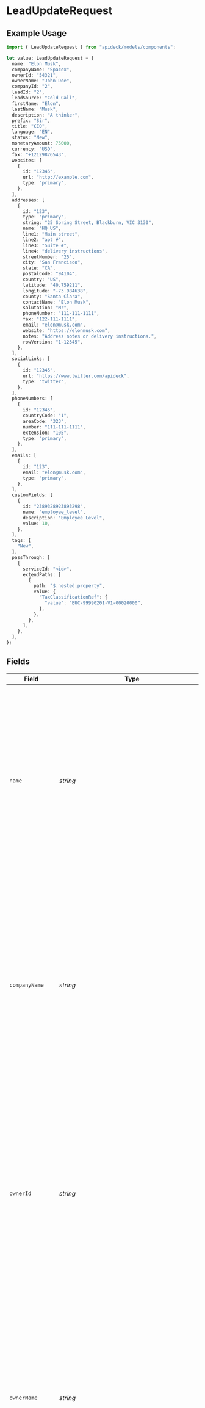 # LeadUpdateRequest

## Example Usage

```typescript
import { LeadUpdateRequest } from "apideck/models/components";

let value: LeadUpdateRequest = {
  name: "Elon Musk",
  companyName: "Spacex",
  ownerId: "54321",
  ownerName: "John Doe",
  companyId: "2",
  leadId: "2",
  leadSource: "Cold Call",
  firstName: "Elon",
  lastName: "Musk",
  description: "A thinker",
  prefix: "Sir",
  title: "CEO",
  language: "EN",
  status: "New",
  monetaryAmount: 75000,
  currency: "USD",
  fax: "+12129876543",
  websites: [
    {
      id: "12345",
      url: "http://example.com",
      type: "primary",
    },
  ],
  addresses: [
    {
      id: "123",
      type: "primary",
      string: "25 Spring Street, Blackburn, VIC 3130",
      name: "HQ US",
      line1: "Main street",
      line2: "apt #",
      line3: "Suite #",
      line4: "delivery instructions",
      streetNumber: "25",
      city: "San Francisco",
      state: "CA",
      postalCode: "94104",
      country: "US",
      latitude: "40.759211",
      longitude: "-73.984638",
      county: "Santa Clara",
      contactName: "Elon Musk",
      salutation: "Mr",
      phoneNumber: "111-111-1111",
      fax: "122-111-1111",
      email: "elon@musk.com",
      website: "https://elonmusk.com",
      notes: "Address notes or delivery instructions.",
      rowVersion: "1-12345",
    },
  ],
  socialLinks: [
    {
      id: "12345",
      url: "https://www.twitter.com/apideck",
      type: "twitter",
    },
  ],
  phoneNumbers: [
    {
      id: "12345",
      countryCode: "1",
      areaCode: "323",
      number: "111-111-1111",
      extension: "105",
      type: "primary",
    },
  ],
  emails: [
    {
      id: "123",
      email: "elon@musk.com",
      type: "primary",
    },
  ],
  customFields: [
    {
      id: "2389328923893298",
      name: "employee_level",
      description: "Employee Level",
      value: 10,
    },
  ],
  tags: [
    "New",
  ],
  passThrough: [
    {
      serviceId: "<id>",
      extendPaths: [
        {
          path: "$.nested.property",
          value: {
            "TaxClassificationRef": {
              "value": "EUC-99990201-V1-00020000",
            },
          },
        },
      ],
    },
  ],
};
```

## Fields

| Field                                                                                                                                                                                                                                                                                                                                                                                                                                                                                                                                                                               | Type                                                                                                                                                                                                                                                                                                                                                                                                                                                                                                                                                                                | Required                                                                                                                                                                                                                                                                                                                                                                                                                                                                                                                                                                            | Description                                                                                                                                                                                                                                                                                                                                                                                                                                                                                                                                                                         | Example                                                                                                                                                                                                                                                                                                                                                                                                                                                                                                                                                                             |
| ----------------------------------------------------------------------------------------------------------------------------------------------------------------------------------------------------------------------------------------------------------------------------------------------------------------------------------------------------------------------------------------------------------------------------------------------------------------------------------------------------------------------------------------------------------------------------------- | ----------------------------------------------------------------------------------------------------------------------------------------------------------------------------------------------------------------------------------------------------------------------------------------------------------------------------------------------------------------------------------------------------------------------------------------------------------------------------------------------------------------------------------------------------------------------------------- | ----------------------------------------------------------------------------------------------------------------------------------------------------------------------------------------------------------------------------------------------------------------------------------------------------------------------------------------------------------------------------------------------------------------------------------------------------------------------------------------------------------------------------------------------------------------------------------- | ----------------------------------------------------------------------------------------------------------------------------------------------------------------------------------------------------------------------------------------------------------------------------------------------------------------------------------------------------------------------------------------------------------------------------------------------------------------------------------------------------------------------------------------------------------------------------------- | ----------------------------------------------------------------------------------------------------------------------------------------------------------------------------------------------------------------------------------------------------------------------------------------------------------------------------------------------------------------------------------------------------------------------------------------------------------------------------------------------------------------------------------------------------------------------------------- |
| `name`                                                                                                                                                                                                                                                                                                                                                                                                                                                                                                                                                                              | *string*                                                                                                                                                                                                                                                                                                                                                                                                                                                                                                                                                                            | :heavy_check_mark:                                                                                                                                                                                                                                                                                                                                                                                                                                                                                                                                                                  | The full name of the lead, which serves as a primary identifier in the CRM system. This field is required to ensure that the lead can be easily recognized and managed within the CRM. It is essential for personalized communication and for linking the lead to other records, such as interactions and transactions. The name should be entered in a format that is consistent with other records to maintain uniformity across the system.                                                                                                                                      | Elon Musk                                                                                                                                                                                                                                                                                                                                                                                                                                                                                                                                                                           |
| `companyName`                                                                                                                                                                                                                                                                                                                                                                                                                                                                                                                                                                       | *string*                                                                                                                                                                                                                                                                                                                                                                                                                                                                                                                                                                            | :heavy_check_mark:                                                                                                                                                                                                                                                                                                                                                                                                                                                                                                                                                                  | The name of the company with which the lead is associated. This field is required to establish a clear connection between the lead and their business context, which is vital for B2B interactions. It helps in categorizing and segmenting leads based on their business affiliations, enabling targeted marketing and sales strategies. The company name should be accurate and reflect the official business name to ensure consistency across records.                                                                                                                          | Spacex                                                                                                                                                                                                                                                                                                                                                                                                                                                                                                                                                                              |
| `ownerId`                                                                                                                                                                                                                                                                                                                                                                                                                                                                                                                                                                           | *string*                                                                                                                                                                                                                                                                                                                                                                                                                                                                                                                                                                            | :heavy_minus_sign:                                                                                                                                                                                                                                                                                                                                                                                                                                                                                                                                                                  | The unique identifier of the user or agent who owns or is responsible for managing the lead. This field, while not required, is important for assigning accountability and tracking the lead's progress through the sales pipeline. It allows for efficient delegation and follow-up actions by the responsible party. The owner ID should correspond to a valid user in the system to ensure proper assignment and management.                                                                                                                                                     | 54321                                                                                                                                                                                                                                                                                                                                                                                                                                                                                                                                                                               |
| `ownerName`                                                                                                                                                                                                                                                                                                                                                                                                                                                                                                                                                                         | *string*                                                                                                                                                                                                                                                                                                                                                                                                                                                                                                                                                                            | :heavy_minus_sign:                                                                                                                                                                                                                                                                                                                                                                                                                                                                                                                                                                  | The name of the individual who owns or is responsible for the lead. This field, although not required, provides a human-readable reference to the lead's owner, facilitating easier recognition and communication. It complements the owner ID by offering a more intuitive way to identify the responsible party, especially in reports and dashboards. The owner name should match the user's official name in the system for consistency.                                                                                                                                        | John Doe                                                                                                                                                                                                                                                                                                                                                                                                                                                                                                                                                                            |
| `companyId`                                                                                                                                                                                                                                                                                                                                                                                                                                                                                                                                                                         | *string*                                                                                                                                                                                                                                                                                                                                                                                                                                                                                                                                                                            | :heavy_minus_sign:                                                                                                                                                                                                                                                                                                                                                                                                                                                                                                                                                                  | The unique identifier for the company that the lead is associated with. This ID links the lead to its parent company within the CRM, ensuring that all interactions and updates are correctly attributed to the right organization. It is essential for maintaining accurate records of which company the lead belongs to, especially in scenarios where leads are transferred between companies or when analyzing lead data by company. This field is optional but recommended for leads that are part of a larger corporate structure.                                            | 2                                                                                                                                                                                                                                                                                                                                                                                                                                                                                                                                                                                   |
| `leadId`                                                                                                                                                                                                                                                                                                                                                                                                                                                                                                                                                                            | *string*                                                                                                                                                                                                                                                                                                                                                                                                                                                                                                                                                                            | :heavy_minus_sign:                                                                                                                                                                                                                                                                                                                                                                                                                                                                                                                                                                  | The unique identifier for the lead within the CRM system. This ID is crucial for distinguishing between different leads, especially when multiple leads have similar names or details. It serves as the primary key for updating the lead's information and must be used accurately to ensure that the correct lead record is modified. Although not required in the request body, it is typically used in conjunction with the path parameter to confirm the lead being updated.                                                                                                   | 2                                                                                                                                                                                                                                                                                                                                                                                                                                                                                                                                                                                   |
| `leadSource`                                                                                                                                                                                                                                                                                                                                                                                                                                                                                                                                                                        | *string*                                                                                                                                                                                                                                                                                                                                                                                                                                                                                                                                                                            | :heavy_minus_sign:                                                                                                                                                                                                                                                                                                                                                                                                                                                                                                                                                                  | The origin or method through which the lead was acquired, such as 'web', 'referral', or 'trade show'. Understanding the lead source is vital for tracking the effectiveness of marketing campaigns and sales strategies. This information helps in analyzing which channels are most successful in generating leads and can guide future marketing efforts. While optional, providing the lead source can enhance the quality of lead data analytics.                                                                                                                               | Cold Call                                                                                                                                                                                                                                                                                                                                                                                                                                                                                                                                                                           |
| `firstName`                                                                                                                                                                                                                                                                                                                                                                                                                                                                                                                                                                         | *string*                                                                                                                                                                                                                                                                                                                                                                                                                                                                                                                                                                            | :heavy_minus_sign:                                                                                                                                                                                                                                                                                                                                                                                                                                                                                                                                                                  | The given name of the lead, used for personalization in communications and record-keeping. Including the first name is important for creating a personalized experience for the lead, which can improve engagement and conversion rates. This field should be filled with the lead's legal first name or preferred name for accurate identification and communication.                                                                                                                                                                                                              | Elon                                                                                                                                                                                                                                                                                                                                                                                                                                                                                                                                                                                |
| `lastName`                                                                                                                                                                                                                                                                                                                                                                                                                                                                                                                                                                          | *string*                                                                                                                                                                                                                                                                                                                                                                                                                                                                                                                                                                            | :heavy_minus_sign:                                                                                                                                                                                                                                                                                                                                                                                                                                                                                                                                                                  | The surname or family name of the lead, essential for identification and formal communication. The last name is used in conjunction with the first name to uniquely identify a lead within the CRM, especially in cases where multiple leads share the same first name. It is important for maintaining professional correspondence and ensuring that records are complete and accurate.                                                                                                                                                                                            | Musk                                                                                                                                                                                                                                                                                                                                                                                                                                                                                                                                                                                |
| `description`                                                                                                                                                                                                                                                                                                                                                                                                                                                                                                                                                                       | *string*                                                                                                                                                                                                                                                                                                                                                                                                                                                                                                                                                                            | :heavy_minus_sign:                                                                                                                                                                                                                                                                                                                                                                                                                                                                                                                                                                  | A detailed narrative about the lead, capturing essential information that provides context and background. This field can include notes on the lead's interests, needs, and any previous interactions. It is valuable for sales and marketing teams to tailor their approach and communication strategies. While not mandatory, providing a comprehensive description can enhance the personalization of follow-up actions and improve lead engagement.                                                                                                                             | A thinker                                                                                                                                                                                                                                                                                                                                                                                                                                                                                                                                                                           |
| `prefix`                                                                                                                                                                                                                                                                                                                                                                                                                                                                                                                                                                            | *string*                                                                                                                                                                                                                                                                                                                                                                                                                                                                                                                                                                            | :heavy_minus_sign:                                                                                                                                                                                                                                                                                                                                                                                                                                                                                                                                                                  | An optional field to specify the lead's prefix, such as Mr., Ms., Dr., etc. This is used to address the lead appropriately in communications and can contribute to a more personalized and respectful interaction. Although not required, including a prefix can enhance the professionalism of correspondence and is particularly useful in formal business environments.                                                                                                                                                                                                          | Sir                                                                                                                                                                                                                                                                                                                                                                                                                                                                                                                                                                                 |
| `title`                                                                                                                                                                                                                                                                                                                                                                                                                                                                                                                                                                             | *string*                                                                                                                                                                                                                                                                                                                                                                                                                                                                                                                                                                            | :heavy_minus_sign:                                                                                                                                                                                                                                                                                                                                                                                                                                                                                                                                                                  | The professional job title of the lead, such as 'Marketing Manager' or 'Sales Director'. This information helps in understanding the lead's role and level of decision-making authority within their organization. It is useful for segmenting leads and tailoring communication strategies based on their professional responsibilities. While optional, providing a job title can significantly aid in targeting the right message to the right person.                                                                                                                           | CEO                                                                                                                                                                                                                                                                                                                                                                                                                                                                                                                                                                                 |
| `language`                                                                                                                                                                                                                                                                                                                                                                                                                                                                                                                                                                          | *string*                                                                                                                                                                                                                                                                                                                                                                                                                                                                                                                                                                            | :heavy_minus_sign:                                                                                                                                                                                                                                                                                                                                                                                                                                                                                                                                                                  | The preferred language of communication for the lead, represented by a two-letter ISO 639-1 code (e.g., 'EN' for English). This field is crucial for ensuring that all communications are conducted in a language the lead understands, thereby improving engagement and reducing misunderstandings. It supports internationalization and localization efforts, making it easier to manage leads from diverse linguistic backgrounds. Although optional, specifying the language can enhance the effectiveness of communication strategies.                                         | EN                                                                                                                                                                                                                                                                                                                                                                                                                                                                                                                                                                                  |
| `status`                                                                                                                                                                                                                                                                                                                                                                                                                                                                                                                                                                            | *string*                                                                                                                                                                                                                                                                                                                                                                                                                                                                                                                                                                            | :heavy_minus_sign:                                                                                                                                                                                                                                                                                                                                                                                                                                                                                                                                                                  | The current status of the lead within the CRM system, such as 'New', 'Contacted', 'Qualified', etc. This field is instrumental in tracking the lead's journey through the sales pipeline and helps in prioritizing follow-up actions. It provides insights into the lead's engagement level and readiness to proceed to the next stage. While not mandatory, updating the status regularly can improve sales forecasting and resource allocation.                                                                                                                                   | New                                                                                                                                                                                                                                                                                                                                                                                                                                                                                                                                                                                 |
| `monetaryAmount`                                                                                                                                                                                                                                                                                                                                                                                                                                                                                                                                                                    | *number*                                                                                                                                                                                                                                                                                                                                                                                                                                                                                                                                                                            | :heavy_minus_sign:                                                                                                                                                                                                                                                                                                                                                                                                                                                                                                                                                                  | The total financial value associated with the lead, representing potential revenue. This field is crucial for forecasting and prioritizing leads based on their potential impact on sales. It should be a positive number, reflecting the expected deal size in the specified currency. Commonly used by sales teams to assess lead quality and allocate resources effectively.                                                                                                                                                                                                     | 75000                                                                                                                                                                                                                                                                                                                                                                                                                                                                                                                                                                               |
| `currency`                                                                                                                                                                                                                                                                                                                                                                                                                                                                                                                                                                          | [components.LeadUpdateRequestCurrency](../../models/components/leadupdaterequestcurrency.md)                                                                                                                                                                                                                                                                                                                                                                                                                                                                                        | :heavy_minus_sign:                                                                                                                                                                                                                                                                                                                                                                                                                                                                                                                                                                  | Specifies the currency type for the monetary amount associated with the lead, following the ISO 4217 standard (e.g., USD for US Dollar, EUR for Euro). This ensures consistency in financial reporting and analysis across different regions and markets. It is essential for accurate financial calculations and comparisons, especially in multinational operations.                                                                                                                                                                                                              | USD                                                                                                                                                                                                                                                                                                                                                                                                                                                                                                                                                                                 |
| `fax`                                                                                                                                                                                                                                                                                                                                                                                                                                                                                                                                                                               | *string*                                                                                                                                                                                                                                                                                                                                                                                                                                                                                                                                                                            | :heavy_minus_sign:                                                                                                                                                                                                                                                                                                                                                                                                                                                                                                                                                                  | The contact fax number for the lead, which may be used for sending documents or formal communications. Although less common in digital communications, it remains relevant in industries where faxing is still a standard practice. The number should include the country code and area code for international consistency.                                                                                                                                                                                                                                                         | +12129876543                                                                                                                                                                                                                                                                                                                                                                                                                                                                                                                                                                        |
| `websites`                                                                                                                                                                                                                                                                                                                                                                                                                                                                                                                                                                          | [components.LeadUpdateRequestWebsites](../../models/components/leadupdaterequestwebsites.md)[]                                                                                                                                                                                                                                                                                                                                                                                                                                                                                      | :heavy_minus_sign:                                                                                                                                                                                                                                                                                                                                                                                                                                                                                                                                                                  | A list of websites associated with the lead, providing additional context or resources related to the lead's business or personal interests. This can include corporate websites, personal blogs, or social media profiles. Useful for sales and marketing teams to gather more information about the lead's online presence and engagement.                                                                                                                                                                                                                                        |                                                                                                                                                                                                                                                                                                                                                                                                                                                                                                                                                                                     |
| `addresses`                                                                                                                                                                                                                                                                                                                                                                                                                                                                                                                                                                         | [components.LeadUpdateRequestAddresses](../../models/components/leadupdaterequestaddresses.md)[]                                                                                                                                                                                                                                                                                                                                                                                                                                                                                    | :heavy_minus_sign:                                                                                                                                                                                                                                                                                                                                                                                                                                                                                                                                                                  | An array of address objects associated with the lead. Each address provides location details that can be used for geographical analysis, regional marketing strategies, or logistical planning. This array can include multiple addresses, such as home, work, or billing addresses, offering a comprehensive view of the lead's physical locations.                                                                                                                                                                                                                                |                                                                                                                                                                                                                                                                                                                                                                                                                                                                                                                                                                                     |
| `socialLinks`                                                                                                                                                                                                                                                                                                                                                                                                                                                                                                                                                                       | [components.LeadUpdateRequestSocialLinks](../../models/components/leadupdaterequestsociallinks.md)[]                                                                                                                                                                                                                                                                                                                                                                                                                                                                                | :heavy_minus_sign:                                                                                                                                                                                                                                                                                                                                                                                                                                                                                                                                                                  | An array containing the social media links associated with the lead. Each entry in this array represents a different social media profile, allowing for a comprehensive view of the lead's online presence. This can be particularly useful for sales and marketing teams to understand the lead's interests and engagement across various platforms. The array can include multiple entries, each with its own unique identifier and URL.                                                                                                                                          |                                                                                                                                                                                                                                                                                                                                                                                                                                                                                                                                                                                     |
| `phoneNumbers`                                                                                                                                                                                                                                                                                                                                                                                                                                                                                                                                                                      | [components.LeadUpdateRequestPhoneNumbers](../../models/components/leadupdaterequestphonenumbers.md)[]                                                                                                                                                                                                                                                                                                                                                                                                                                                                              | :heavy_minus_sign:                                                                                                                                                                                                                                                                                                                                                                                                                                                                                                                                                                  | A collection of phone number objects associated with the lead. Each object within the array can contain details such as the phone number's unique identifier, country code, and area code. This array allows for storing multiple contact numbers, facilitating diverse communication channels with the lead. It is optional but useful for leads with multiple contact numbers.                                                                                                                                                                                                    |                                                                                                                                                                                                                                                                                                                                                                                                                                                                                                                                                                                     |
| `emails`                                                                                                                                                                                                                                                                                                                                                                                                                                                                                                                                                                            | [components.LeadUpdateRequestEmails](../../models/components/leadupdaterequestemails.md)[]                                                                                                                                                                                                                                                                                                                                                                                                                                                                                          | :heavy_minus_sign:                                                                                                                                                                                                                                                                                                                                                                                                                                                                                                                                                                  | A collection of email addresses associated with the lead. This array can include multiple entries to accommodate different contact points, such as personal and work emails, enhancing the flexibility and reach of communication strategies.                                                                                                                                                                                                                                                                                                                                       |                                                                                                                                                                                                                                                                                                                                                                                                                                                                                                                                                                                     |
| `customFields`                                                                                                                                                                                                                                                                                                                                                                                                                                                                                                                                                                      | [components.LeadUpdateRequestCustomFields](../../models/components/leadupdaterequestcustomfields.md)[]                                                                                                                                                                                                                                                                                                                                                                                                                                                                              | :heavy_minus_sign:                                                                                                                                                                                                                                                                                                                                                                                                                                                                                                                                                                  | An array of custom fields that allow for additional, user-defined data to be associated with the lead. These fields enable customization and flexibility, accommodating unique business needs and enhancing lead profiles with specific information not covered by standard fields.                                                                                                                                                                                                                                                                                                 |                                                                                                                                                                                                                                                                                                                                                                                                                                                                                                                                                                                     |
| `tags`                                                                                                                                                                                                                                                                                                                                                                                                                                                                                                                                                                              | *string*[]                                                                                                                                                                                                                                                                                                                                                                                                                                                                                                                                                                          | :heavy_minus_sign:                                                                                                                                                                                                                                                                                                                                                                                                                                                                                                                                                                  | An array of tags associated with the lead, used to categorize or label the lead for easier identification and filtering within the CRM. Tags can represent various attributes or statuses, such as 'VIP', 'Prospect', or 'Follow-up', and help in organizing leads based on specific criteria. This property is optional but can significantly enhance lead management by enabling quick searches and segmentation.                                                                                                                                                                 | [<br/>"New"<br/>]                                                                                                                                                                                                                                                                                                                                                                                                                                                                                                                                                                   |
| `passThrough`                                                                                                                                                                                                                                                                                                                                                                                                                                                                                                                                                                       | [components.LeadUpdateRequestPassThrough](../../models/components/leadupdaterequestpassthrough.md)[]                                                                                                                                                                                                                                                                                                                                                                                                                                                                                | :heavy_minus_sign:                                                                                                                                                                                                                                                                                                                                                                                                                                                                                                                                                                  | The 'pass_through' property is an array that allows the inclusion of service-specific custom data or structured modifications within the request body when updating lead resources. This feature is particularly useful for integrating with third-party services that require additional parameters or configurations not covered by standard fields. It enables flexibility and extensibility in handling unique business requirements or workflows that involve multiple systems. Each entry in the array should adhere to the expected structure defined by the target service. |                                                                                                                                                                                                                                                                                                                                                                                                                                                                                                                                                                                     |